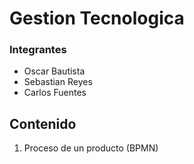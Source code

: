 # Gestion Tecnologica

### Integrantes
* Oscar Bautista
* Sebastian Reyes
* Carlos Fuentes

## Contenido
1. Proceso de un producto (BPMN)
